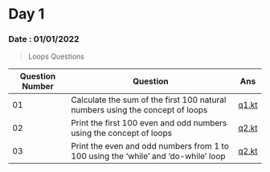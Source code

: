 # Day 1

### Date : 01/01/2022


>Loops Questions

|Question Number|Question|Ans|
|---------------|--------|---|
|01|Calculate the sum of the first 100 natural numbers using the concept of loops|[q1.kt](https://github.com/SM8UTI/Android_App_Development_Internshala_Course/blob/main/Day-1/q1.kt)|
|02|Print the first 100 even and odd numbers using the concept of loops|[q2.kt](https://github.com/SM8UTI/Android_App_Development_Internshala_Course/blob/main/Day-1/q2.kt)|
|03|Print the even and odd numbers from 1 to 100 using the ‘while’ and ‘do-while’ loop|[q2.kt](https://github.com/SM8UTI/Android_App_Development_Internshala_Course/blob/main/Day-1/q3.kt)|
